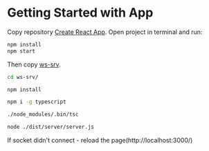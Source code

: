 # Getting Started with App

Copy repository [Create React App](https://github.com/facebook/create-react-app).
Open project in terminal and run: 
```sh
npm install
npm start
```

Then copy [ws-srv](https://github.com/and-dzh3/ws-srv).
```sh
cd ws-srv/

npm install

npm i -g typescript 

./node_modules/.bin/tsc

node ./dist/server/server.js
```
If socket didn't connect - reload the page(http://localhost:3000/)